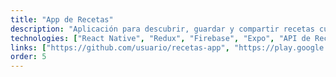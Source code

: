 ```yaml
---
title: "App de Recetas"
description: "Aplicación para descubrir, guardar y compartir recetas culinarias con funcionalidades de búsqueda por ingredientes, tiempo de preparación y nivel de dificultad."
technologies: ["React Native", "Redux", "Firebase", "Expo", "API de Recetas"]
links: ["https://github.com/usuario/recetas-app", "https://play.google.com/store/apps/details?id=com.recetasapp"]
order: 5
---
```

